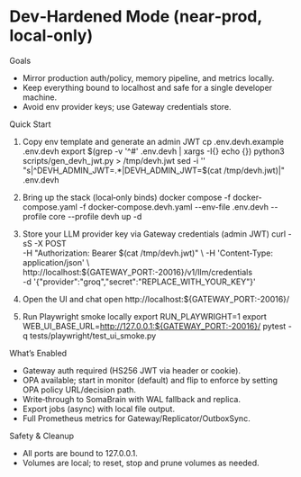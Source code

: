 Dev‑Hardened Mode (near‑prod, local‑only)
========================================

Goals
- Mirror production auth/policy, memory pipeline, and metrics locally.
- Keep everything bound to localhost and safe for a single developer machine.
- Avoid env provider keys; use Gateway credentials store.

Quick Start
1) Copy env template and generate an admin JWT
   cp .env.devh.example .env.devh
   export $(grep -v '^#' .env.devh | xargs -I{} echo {})
   python3 scripts/gen_devh_jwt.py > /tmp/devh.jwt
   sed -i '' "s|^DEVH_ADMIN_JWT=.*|DEVH_ADMIN_JWT=$(cat /tmp/devh.jwt)|" .env.devh

2) Bring up the stack (local‑only binds)
   docker compose -f docker-compose.yaml -f docker-compose.devh.yaml --env-file .env.devh --profile core --profile devh up -d

3) Store your LLM provider key via Gateway credentials (admin JWT)
   curl -sS -X POST \
     -H "Authorization: Bearer $(cat /tmp/devh.jwt)" \
     -H 'Content-Type: application/json' \
     http://localhost:${GATEWAY_PORT:-20016}/v1/llm/credentials \
     -d '{"provider":"groq","secret":"REPLACE_WITH_YOUR_KEY"}'

4) Open the UI and chat
   open http://localhost:${GATEWAY_PORT:-20016}/

5) Run Playwright smoke locally
   export RUN_PLAYWRIGHT=1
   export WEB_UI_BASE_URL=http://127.0.0.1:${GATEWAY_PORT:-20016}/
   pytest -q tests/playwright/test_ui_smoke.py

What’s Enabled
- Gateway auth required (HS256 JWT via header or cookie).
- OPA available; start in monitor (default) and flip to enforce by setting OPA policy URL/decision path.
- Write‑through to SomaBrain with WAL fallback and replica.
- Export jobs (async) with local file output.
- Full Prometheus metrics for Gateway/Replicator/OutboxSync.

Safety & Cleanup
- All ports are bound to 127.0.0.1.
- Volumes are local; to reset, stop and prune volumes as needed.

